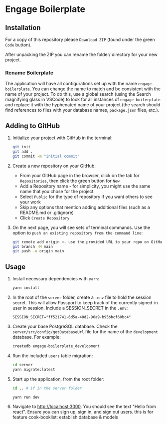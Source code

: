 # Engage Boilerplate

## Installation

For a copy of this repository please `Download ZIP` (found under the green `Code` button).

After unpacking the ZIP you can rename the folder/ directory for your new project.

### Rename Boilerplate

The application will have all configurations set up with the name `engage-boilerplate`. You can change the name to match and be consistent with the name of your project. To do this, use a global search (using the Search magnifying glass in VSCode) to look for all instances of `engage-boilerplate` and replace it with the hyphenated name of your project (the search should find references to files with your database names, `package.json` files, etc.).

## Adding to GitHub

1. Initialize your project with GitHub in the terminal:

   ```sh
   git init
   git add .
   git commit -m "initial commit"
   ```

2. Create a new repository on your GitHub:

   - From your GitHub page in the browser, click on the tab for `Repositories`, then click the green button for `New`
   - Add a Repository name - for simplicity, you might use the same name that you chose for the project
   - Select `Public` for the type of repository if you want others to see your work
   - Skip any options that mention adding additional files (such as a README.md or .gitignore)
   - Click `Create Repository`

3. On the next page, you will see sets of terminal commands. Use the option to `push an existing repository from the command line`:

   ```sh
   git remote add origin <- use the provided URL to your repo on GitHub ->
   git branch -M main
   git push -u origin main
   ```

## Usage

1. Install necessary dependencies with `yarn`:

   ```sh
   yarn install
   ```

2. In the root of the `server` folder, create a `.env` file to hold the session secret. This will allow Passport to keep track of the currently signed-in user in session. Include a SESSION_SECRET in the `.env`:

   ```env
   SESSION_SECRET="ff521741-6d5a-48d2-96a9-b95bbcf60bc4"
   ```

3. Create your base PostgreSQL database. Check the `server/src/config/getDatabaseUrl` file for the name of the `development` database. For example:

   ```sh
   createdb engage-boilerplate_development
   ```

4. Run the included `users` table migration:

   ```sh
   cd server
   yarn migrate:latest
   ```

5. Start up the application, from the root folder:

   ```sh
   cd .. # if in the server folder

   yarn run dev
   ```

6. Navigate to <http://localhost:3000>. You should see the text "Hello from react". Ensure you can sign up, sign in, and sign out users.
this is for feature cook-booklist: establish database & models
